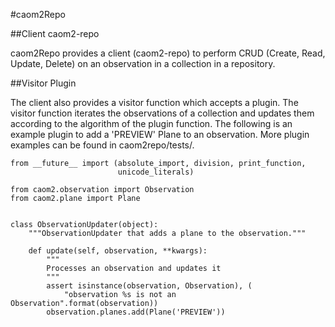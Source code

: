 #caom2Repo

##Client caom2-repo

caom2Repo provides a client (caom2-repo) to perform CRUD (Create, Read, Update, Delete) on an observation in a collection in a repository. 

##Visitor Plugin

The client also provides a visitor function which accepts a plugin. The visitor function iterates the observations of a collection and updates them according to the algorithm of the plugin function. The following is an example plugin to add a 'PREVIEW' Plane to an observation. More plugin examples can be found in caom2repo/tests/.
```
from __future__ import (absolute_import, division, print_function,
                        unicode_literals)

from caom2.observation import Observation
from caom2.plane import Plane


class ObservationUpdater(object):
    """ObservationUpdater that adds a plane to the observation."""

    def update(self, observation, **kwargs):
        """
        Processes an observation and updates it
        """
        assert isinstance(observation, Observation), (
            "observation %s is not an Observation".format(observation))
        observation.planes.add(Plane('PREVIEW'))
```

